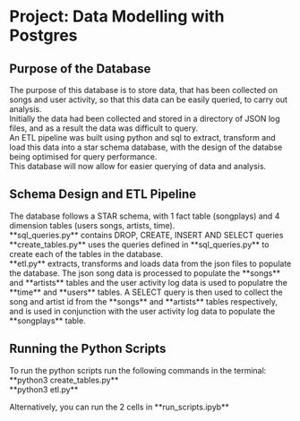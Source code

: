 # Project: Data Modelling with Postgres

## Purpose of the Database
<p>The purpose of this database is to store data, that has been collected on songs and user activity, so that this data can be easily queried, to carry out analysis. <br>
Initially the data had been collected and stored in a directory of JSON log files, and as a result the data was difficult to query. <br>
An ETL pipeline was built using python and sql to extract, transform and load this data into a star schema database, with the design of the databse being optimised for query performance. <br>
This database will now allow for easier querying of data and analysis.
</p>

## Schema Design and ETL Pipeline
<p>The database follows a STAR schema, with 1 fact table (songplays) and 4 dimension tables (users songs, artists, time). <br>
**sql_queries.py** contains DROP, CREATE, INSERT AND SELECT queries <br>
**create_tables.py** uses the queries defined in **sql_queries.py** to create each of the tables in the database. <br>
**etl.py** extracts, transforms and loads data from the json files to populate the database. The json song data is processed to populate the **songs** and **artists** tables and the user activity log data is used to populatre the **time** and **users** tables. A SELECT query is then used to collect the song and artist id from the **songs** and **artists** tables respectively, and is used in conjunction with the user activity log data to populate the **songplays** table.    
</p>

## Running the Python Scripts
<p>To run the python scripts run the following commands in the terminal: <br>
**python3 create_tables.py** <br>
**python3 etl.py** <br>
</p>

<p> Alternatively, you can run the 2 cells in **run_scripts.ipyb** </p>